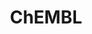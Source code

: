 ---
bigquery: https://console.cloud.google.com/bigquery?p=patents-public-data&d=ebi_chembl&page=dataset
citation: '"The ChEMBL database in 2017." Anna Gaulton, Anne Hersey, Michał Nowotka,
  A Patrícia Bento, Jon Chambers, David Mendez, Prudence Mutowo, Francis Atkinson,
  Louisa J Bellis, Elena Cibrián-Uhalte, Mark Davies, Nathan Dedman, Anneli Karlsson,
  María Paula Magariños, John P Overington, George Papadatos, Ines Smit, Andrew R
  Leach Nucleic acids Research (2017) 45 (Database Issue), D945-D954'
contributors: European Bioinformatics Institute
cost: None
description: ChEMBL Data is a manually curated database of small molecules used in
  drug discovery, including information about existing patented drugs.
documentation: 'schema: https://www.ebi.ac.uk/chembl/db_schema


  '
last_edit: 04/09/2022, 21:54:03
location: https://console.cloud.google.com/marketplace/product/google_patents_public_datasets/chembl
maintained_by: EMBL-EBI, an outstation of European Molecular Biology Laboratory
related_publications: '

  ChEMBL: towards direct deposition of bioassay data.


  Mendez D, Gaulton A, Bento AP, Chambers J, De Veij M, Félix E, Magariños MP, Mosquera
  JF, Mutowo P, Nowotka M, Gordillo-Marañón M, Hunter F, Junco L, Mugumbate G, Rodriguez-Lopez
  M, Atkinson F, Bosc N, Radoux CJ, Segura-Cabrera A, Hersey A, Leach AR.


  — Nucleic Acids Res. 2019; 47(D1):D930-D940. doi: 10.1093/nar/gky1075

  '
schema_fields:
- protein_class_synonym
- level4_description
- withdrawn_flag
- level3
- job_id
- uberon_id
- assay_category
- actsm_id
- level1
- cell_source_tax_id
- first_page
- volume
- acd_most_apka
- met_comment
- substrate_record_id
- metabolite_record_id
- ddd_id
- hbd
- updated_by
- mechanism_comment
- status
- who_name
- availability_type
- rgid
- metref_id
- start_position
- drugind_id
- set_name
- confidence_score
- standard_relation
- polymer_flag
- assay_subcellular_fraction
- helm_notation
- cell_source_organism
- comp_go_id
- version
- db_source
- formulation_id
- entity_type
- curated_by
- src_id
- idx
- molecule_type
- warning_description
- l5
- l8
- mutation
- mol_frac_id
- tid
- comp_class_id
- ass_cls_map_id
- pathway_id
- published_value
- assay_id
- molregno
- heavy_atoms
- warning_class
- bto_id
- target_type
- atc_code
- black_box_warning
- usan_stem_id
- smarts
- class_level
- ddd_comment
- l2
- cx_logp
- text_value
- rtb
- action_type
- protein_class_desc
- molecular_mechanism
- doc_type
- relationship_desc
- acd_logd
- max_phase
- accession
- bao_id
- assay_organism
- prodrug
- src_assay_id
- smid
- cidx
- ddd_admr
- max_phase_for_ind
- assay_tissue
- ddd_value
- aidx
- source_domain_id
- priority
- cx_most_apka
- authors
- toid
- alert_set_id
- indication_class
- syn_type
- drug_substance_flag
- go_id
- site_residues
- bei
- last_page
- domain_description
- uo_units
- orig_description
- withdrawn_year
- assay_strain
- year
- l6
- prod_pat_id
- result_flag
- irac_class_id
- molecular_species
- homologue
- warning_country
- bao_endpoint
- warning_id
- num_ro5_violations
- aromatic_rings
- relation
- strength
- src_compound_id
- usan_year
- assay_type
- standard_type
- parameter_value
- cellosaurus_id
- applicant_full_name
- hba_lipinski
- oc_id
- ddd_units
- cell_source_tissue
- drug_record_id
- oral
- alert_id
- standard_inchi
- therapeutic_flag
- num_lipinski_ro5_violations
- usan_stem_definition
- assay_test_type
- mw_freebase
- active_molregno
- selectivity_comment
- tid_fixed
- withdrawn_country
- patent_use_code
- warning_type
- assay_param_id
- warning_year
- research_stem
- name
- target_mapping
- doi
- delist_flag
- usan_stem
- cpd_str_alert_id
- domain_name
- met_conversion
- nda_type
- inorganic_flag
- innovator_company
- source
- sequence
- irac_code
- variant_id
- src_short_name
- assay_cell_type
- hrac_code
- site_id
- domain_id
- mol_hrac_id
- standard_inchi_key
- ref_url
- who_extra
- patent_no
- journal
- mol_irac_id
- publication_number
- standard_flag
- sei
- chirality
- component_type
- stem_class
- product_id
- src_description
- protclasssyn_id
- withdrawn_reason
- potential_duplicate
- confidence
- std_act_id
- chebi_par_id
- mol_atc_id
- aspect
- normal_range_max
- country
- pchembl_value
- activity_id
- value
- upper_value
- res_stem_id
- trade_name
- parent_type
- acd_logp
- mw_monoisotopic
- entity_id
- pathway_key
- hba
- assay_source
- cl_lincs_id
- lle
- record_id
- published_relation
- creation_date
- tax_id
- protein_class_id
- log_id
- predbind_id
- standard_value
- component_id
- first_in_class
- active_ingredient
- ad_type
- efo_term
- acd_most_bpka
- standard_upper_value
- stem
- alogp
- full_mwt
- site_name
- relationship_type
- full_molformula
- component_synonym
- level4
- class_type
- parent_go_id
- downgraded
- compd_id
- path
- parenteral
- mc_target_type
- doc_id
- ro3_pass
- met_id
- type
- abstract
- level5
- stat
- activity_comment
- data_validity_comment
- db_version
- organism
- num_alerts
- clo_id
- cell_name
- l7
- mc_organism
- route
- molsyn_id
- enzyme_name
- chembl_id
- updated_on
- qudt_units
- sitecomp_id
- caloha_id
- cx_most_bpka
- alert_name
- related_tid
- natural_product
- l3
- sequence_md5sum
- short_name
- tissue_id
- patent_id
- definition
- parent_molregno
- synonyms
- warnref_id
- pref_name
- usan_substem
- mesh_heading
- compsyn_id
- first_approval
- level1_description
- standard_text_value
- mc_target_name
- l1
- bao_format
- description
- published_units
- ref_id
- approval_date
- activity_count
- hbd_lipinski
- mechanism_of_action
- units
- withdrawn_class
- ap_id
- mesh_id
- label
- as_id
- isoform
- drug_product_flag
- ingredient
- efo_id
- cell_description
- l4
- level2_description
- curation_comment
- subgroup
- previous_company
- standard_units
- mc_tax_id
- annotation
- patent_expire_date
- enzyme_tid
- dosage_form
- end_position
- cx_logd
- le
- ref_type
- relationship
- mecref_id
- indref_id
- parent_id
- pubmed_id
- major_class
- biocomp_id
- domain_type
- binding_site_comment
- ridx
- published_type
- hrac_class_id
- frac_class_id
- submission_date
- species_group_flag
- targrel_id
- assay_tax_id
- qed_weighted
- targcomp_id
- comments
- direct_interaction
- issue
- target_desc
- cell_id
- co_stem_id
- structure_type
- last_active
- compound_key
- mc_target_accession
- title
- molfile
- level3_description
- parameter_type
- topical
- company
- frac_code
- dosed_ingredient
- tbl
- psa
- prediction_method
- mec_id
- assay_class_id
- normal_range_min
- cell_ontology_id
- assay_desc
- compound_name
- canonical_smiles
- disease_efficacy
- level2
shortname: chembl
tags:
- biotechnology
- health
- chemical
- bioinformatics
- medical
terms_of_use: CC BY-SA 3.0
title: ChEMBL
uuid: e232a192-965c-4ec9-904c-155b6dfe56c5
---